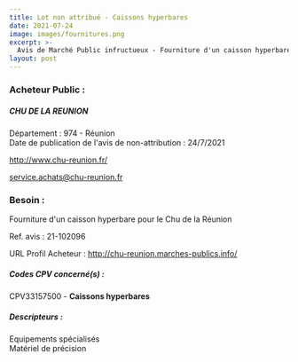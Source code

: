 ```yaml
---
title: Lot non attribué - Caissons hyperbares
date: 2021-07-24
image: images/fournitures.png
excerpt: >-
  Avis de Marché Public infructueux - Fourniture d'un caisson hyperbare pour le Chu de la Réunion
layout: post
---
```


### Acheteur Public :
##### CHU DE LA REUNION
Département : 974 - Réunion<br/>
Date de publication de l'avis de non-attribution : 24/7/2021


http://www.chu-reunion.fr/

service.achats@chu-reunion.fr


### Besoin :

Fourniture d'un caisson hyperbare pour le Chu de la Réunion

Ref. avis : 21-102096

URL Profil Acheteur : http://chu-reunion.marches-publics.info/

##### Codes CPV concerné(s) :
CPV33157500 - **Caissons hyperbares** <br/>

##### Descripteurs :
Equipements spécialisés <br/>
Matériel de précision <br/>
